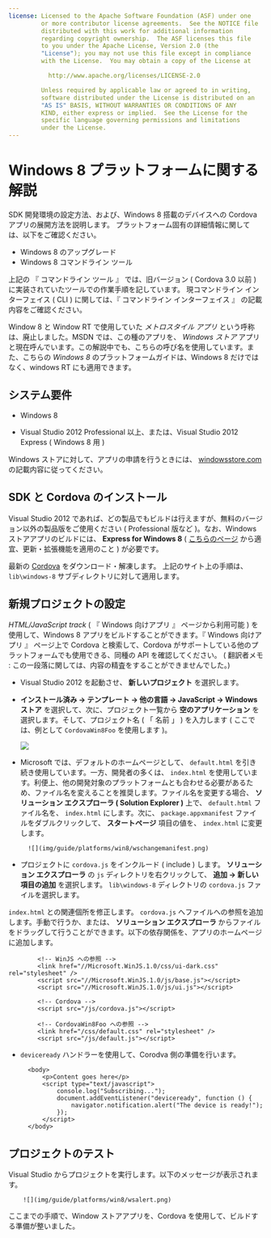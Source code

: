 ```yaml
---
license: Licensed to the Apache Software Foundation (ASF) under one
         or more contributor license agreements.  See the NOTICE file
         distributed with this work for additional information
         regarding copyright ownership.  The ASF licenses this file
         to you under the Apache License, Version 2.0 (the
         "License"); you may not use this file except in compliance
         with the License.  You may obtain a copy of the License at

           http://www.apache.org/licenses/LICENSE-2.0

         Unless required by applicable law or agreed to in writing,
         software distributed under the License is distributed on an
         "AS IS" BASIS, WITHOUT WARRANTIES OR CONDITIONS OF ANY
         KIND, either express or implied.  See the License for the
         specific language governing permissions and limitations
         under the License.
---
```


# Windows 8 プラットフォームに関する解説

SDK 開発環境の設定方法、および、Windows 8 搭載のデバイスへの Cordova アプリの展開方法を説明します。
プラットフォーム固有の詳細情報に関しては、以下をご確認ください。

* Windows 8 のアップグレード
* Windows 8 コマンドライン ツール

上記の 『 コマンドライン ツール 』 では、旧バージョン ( Cordova 3.0 以前 ) に実装されていたツールでの作業手順を記しています。
現コマンドライン インターフェイス ( CLI ) に関しては、『 コマンドライン インターフェイス 』 の記載内容をご確認ください。

Window 8 と Window RT で使用していた _メトロスタイル アプリ_ という呼称は、廃止しました。MSDN では、この種のアプリを、 _Windows ストア_ アプリと現在呼んでいます。この解説中でも、こちらの呼び名を使用しています。また、こちらの _Windows 8_ のプラットフォームガイドは、Windows 8 だけではなく、windows RT にも適用できます。
 
## システム要件

- Windows 8

- Visual Studio 2012 Professional 以上、または、Visual Studio 2012 Express ( Windows 8 用 ) 

Windows ストアに対して、アプリの申請を行うときには、 [windowsstore.com](http://www.windowsstore.com/) の記載内容に従ってください。

## SDK と Cordova のインストール

Visual Studio 2012 であれば、どの製品でもビルドは行えますが、無料のバージョン以外の製品版をご使用ください ( Professional 版など )。なお、Windows ストアアプリのビルドには、 __Express for Windows 8__ ( [こちらのページ](http://www.microsoft.com/visualstudio/eng/products/visual-studio-express-products) から適宜、更新・拡張機能を適用のこと ) が必要です。

最新の [Cordova](http://phonegap.com/download) をダウンロード・解凍します。
上記のサイト上の手順は、 `lib\windows-8` サブディレクトリに対して適用します。

## 新規プロジェクトの設定

_HTML/JavaScript track_ ( 『 Windows 向けアプリ 』 ページから利用可能 ) を使用して、Windows 8 アプリをビルドすることができます。『 Windows 向けアプリ 』 ページ上で Cordova と検索して、Cordova がサポートしている他のプラットフォームでも使用できる、同種の API を確認してください。
( 翻訳者メモ : この一段落に関しては、内容の精査をすることができませんでした。)

- Visual Studio 2012 を起動させ、 __新しいプロジェクト__ を選択します。

- __インストール済み &rarr; テンプレート &rarr; 他の言語 &rarr;
  JavaScript &rarr; Windows ストア__ を選択して、次に、プロジェクト一覧から __空のアプリケーション__ を選択します。そして、プロジェクト名 ( 「 名前 」 ) を入力します ( ここでは、例として `CordovaWin8Foo` を使用します )。
  
    ![](img/guide/platforms/win8/wsnewproject.png)

- Microsoft では、デフォルトのホームページとして、 `default.html` 
を引き続き使用しています。一方、開発者の多くは、 `index.html` を使用しています。利便上、他の開発対象のプラットフォームとも合わせる必要があるため、ファイル名を変えることを推奨します。ファイル名を変更する場合、 __ソリューション エクスプローラ ( Solution Explorer )__ 上で、 `default.html` ファイル名を、 `index.html` にします。次に、 `package.appxmanifest` ファイルをダブルクリックして、 __スタートページ__ 項目の値を、 `index.html` に変更します。

        ![](img/guide/platforms/win8/wschangemanifest.png)

- プロジェクトに `cordova.js` をインクルード ( include ) します。 __ソリューション エクスプローラ__ の `js` ディレクトリを右クリックして、 __追加 &rarr; 新しい項目の追加__ を選択します。 `lib\windows-8` ディレクトリの `cordova.js` ファイルを選択します。

`index.html` との関連個所を修正します。 `cordova.js` へファイルへの参照を追加します。手動で行うか、または、 __ソリューション エクスプローラ__ からファイルをドラッグして行うことができます。以下の依存関係を、アプリのホームページに追加します。

            <!-- WinJS への参照 -->
            <link href="//Microsoft.WinJS.1.0/css/ui-dark.css" rel="stylesheet" />
            <script src="//Microsoft.WinJS.1.0/js/base.js"></script>
            <script src="//Microsoft.WinJS.1.0/js/ui.js"></script>

            <!-- Cordova -->
            <script src="/js/cordova.js"></script>

            <!-- CordovaWin8Foo への参照 -->
            <link href="/css/default.css" rel="stylesheet" />
            <script src="/js/default.js"></script>

- `deviceready` ハンドラーを使用して、Corodva 側の準備を行います。

        <body>
            <p>Content goes here</p>
            <script type="text/javascript">
                console.log("Subscribing...");
                document.addEventListener("deviceready", function () {
                    navigator.notification.alert("The device is ready!");
                });
            </script>
        </body>

## プロジェクトのテスト

Visual Studio からプロジェクトを実行します。以下のメッセージが表示されます。

        ![](img/guide/platforms/win8/wsalert.png)

ここまでの手順で、Window ストアアプリを、Cordova を使用して、ビルドする準備が整いました。

